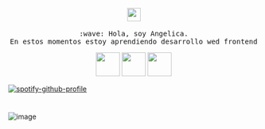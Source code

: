 <p align="center">
  <img src="https://user-images.githubusercontent.com/5679180/79618120-0daffb80-80be-11ea-819e-d2b0fa904d07.gif" width="27px">
  <br><br>
  <samp>
    :wave: Hola, soy Angelica.
    <br>En estos momentos estoy aprendiendo desarrollo wed frontend
      <br>
    
   <p align="center">
   <img src="https://cdn2.downdetector.com/static/uploads/c/300/0d4f7/figma2.png" width="48"> <img src="https://iconape.com/wp-content/files/ex/350844/svg/350844.svg" width="48"> <img src="https://w7.pngwing.com/pngs/462/874/png-transparent-instagram-logo-icon-instagram-icon-text-logo-sticker-thumbnail.png" width="48"> 

   
[![spotify-github-profile](https://spotify-github-profile.vercel.app/api/view?uid=317p2shsguq37iz73t7ebuoowfua&cover_image=true&theme=novatorem&bar_color=eec3ef&bar_color_cover=false)](https://spotify-github-profile.vercel.app/api/view?uid=317p2shsguq37iz73t7ebuoowfua&redirect=true)

#
 ![image](https://682430.smushcdn.com/1763018/wp-content/uploads/2017/09/logotipo-evolucion-videojuegos-pong-nolan-bushnell-atari.gif?lossy=1&strip=1&webp=1)
